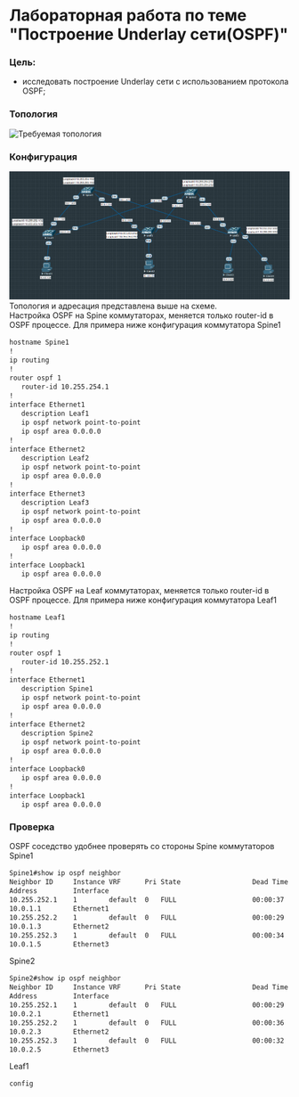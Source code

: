 # Лабораторная работа по теме "Построение Underlay сети(OSPF)"

### Цель:
- исследовать построение Underlay сети с использованием протокола OSPF;

### Топология
![Требуемая топология](reference_topology.avif "Требуемая топология")

### Конфигурация
![Текущая топология](eve-ng_topology.png "Текущая топология")
Топология и адресация представлена выше на схеме.   
Настройка OSPF на Spine коммутаторах, меняется только router-id в OSPF процессе. Для примера ниже конфигурация коммутатора Spine1
```
hostname Spine1
!
ip routing
!
router ospf 1
   router-id 10.255.254.1
!
interface Ethernet1
   description Leaf1
   ip ospf network point-to-point
   ip ospf area 0.0.0.0
!
interface Ethernet2
   description Leaf2
   ip ospf network point-to-point
   ip ospf area 0.0.0.0
!
interface Ethernet3
   description Leaf3
   ip ospf network point-to-point
   ip ospf area 0.0.0.0
!
interface Loopback0
   ip ospf area 0.0.0.0
!
interface Loopback1
   ip ospf area 0.0.0.0 
```

Настройка OSPF на Leaf коммутаторах, меняется только router-id в OSPF процессе. Для примера ниже конфигурация коммутатора Leaf1
```
hostname Leaf1
!   
ip routing
!   
router ospf 1
   router-id 10.255.252.1
!
interface Ethernet1
   description Spine1
   ip ospf network point-to-point
   ip ospf area 0.0.0.0
!
interface Ethernet2
   description Spine2
   ip ospf network point-to-point
   ip ospf area 0.0.0.0
!
interface Loopback0
   ip ospf area 0.0.0.0
!
interface Loopback1
   ip ospf area 0.0.0.0
```

### Проверка
OSPF соседство удобнее проверять со стороны Spine коммутаторов  
Spine1
```
Spine1#show ip ospf neighbor
Neighbor ID     Instance VRF      Pri State                  Dead Time   Address         Interface
10.255.252.1    1        default  0   FULL                   00:00:37    10.0.1.1        Ethernet1
10.255.252.2    1        default  0   FULL                   00:00:29    10.0.1.3        Ethernet2
10.255.252.3    1        default  0   FULL                   00:00:34    10.0.1.5        Ethernet3
```
Spine2
```
Spine2#show ip ospf neighbor
Neighbor ID     Instance VRF      Pri State                  Dead Time   Address         Interface
10.255.252.1    1        default  0   FULL                   00:00:29    10.0.2.1        Ethernet1
10.255.252.2    1        default  0   FULL                   00:00:36    10.0.2.3        Ethernet2
10.255.252.3    1        default  0   FULL                   00:00:32    10.0.2.5        Ethernet3

```



Leaf1
```
config
```


